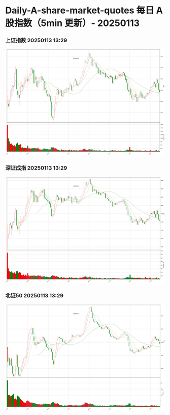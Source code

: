 
# Daily-A-share-market-quotes 每日 A 股指数（5min 更新）- 20250113

### 上证指数 20250113 13:29
![](./fig/2025/1/20250113-sh000001.png)

### 深证成指 20250113 13:29
![](./fig/2025/1/20250113-sz399001.png)

### 北证50 20250113 13:29
![](./fig/2025/1/20250113-bj899050.png)
